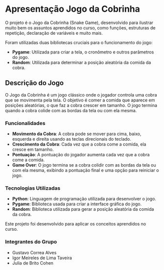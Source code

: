 # Apresentação Jogo da Cobrinha

O projeto é o Jogo da Cobrinha (Snake Game), desenvolvido para ilustrar muito bem os assuntos aprendidos no curso, como funções, estruturas de repetição, declaração de variáveis e muito mais. 

Foram utilizadas duas bibliotecas cruciais para o funcionamento do jogo:

- **Pygame**: Utilizada para criar a tela, o cronômetro e outros parâmetros do jogo.
- **Random**: Utilizada para determinar a posição aleatória da comida da cobra.

## Descrição do Jogo

O Jogo da Cobrinha é um jogo clássico onde o jogador controla uma cobra que se movimenta pela tela. O objetivo é comer a comida que aparece em posições aleatórias, o que faz a cobra crescer em tamanho. O jogo termina quando a cobra colide com as bordas da tela ou com ela mesma.

### Funcionalidades

- **Movimento da Cobra**: A cobra pode se mover para cima, baixo, esquerda e direita usando as teclas direcionais do teclado.
- **Crescimento da Cobra**: Cada vez que a cobra come a comida, ela cresce em tamanho.
- **Pontuação**: A pontuação do jogador aumenta cada vez que a cobra come a comida.
- **Game Over**: O jogo termina se a cobra colidir com as bordas da tela ou com ela mesma, exibindo a pontuação final e uma opção para reiniciar o jogo.

### Tecnologias Utilizadas

- **Python**: Linguagem de programação utilizada para desenvolver o jogo.
- **Pygame**: Biblioteca usada para criar a interface gráfica do jogo.
- **Random**: Biblioteca utilizada para gerar a posição aleatória da comida da cobra.

Este projeto foi desenvolvido para aplicar os conceitos aprendidos no curso.

### Integrantes do Grupo

- Gustavo Correa Alves
- Igor Meireles de Lima Taveira
- Julia de Brito Cohen
